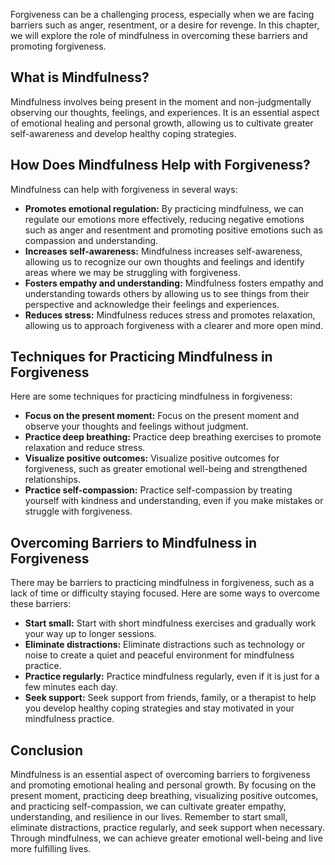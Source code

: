 
Forgiveness can be a challenging process, especially when we are facing barriers such as anger, resentment, or a desire for revenge. In this chapter, we will explore the role of mindfulness in overcoming these barriers and promoting forgiveness.

What is Mindfulness?
--------------------

Mindfulness involves being present in the moment and non-judgmentally observing our thoughts, feelings, and experiences. It is an essential aspect of emotional healing and personal growth, allowing us to cultivate greater self-awareness and develop healthy coping strategies.

How Does Mindfulness Help with Forgiveness?
-------------------------------------------

Mindfulness can help with forgiveness in several ways:

* **Promotes emotional regulation:** By practicing mindfulness, we can regulate our emotions more effectively, reducing negative emotions such as anger and resentment and promoting positive emotions such as compassion and understanding.
* **Increases self-awareness:** Mindfulness increases self-awareness, allowing us to recognize our own thoughts and feelings and identify areas where we may be struggling with forgiveness.
* **Fosters empathy and understanding:** Mindfulness fosters empathy and understanding towards others by allowing us to see things from their perspective and acknowledge their feelings and experiences.
* **Reduces stress:** Mindfulness reduces stress and promotes relaxation, allowing us to approach forgiveness with a clearer and more open mind.

Techniques for Practicing Mindfulness in Forgiveness
----------------------------------------------------

Here are some techniques for practicing mindfulness in forgiveness:

* **Focus on the present moment:** Focus on the present moment and observe your thoughts and feelings without judgment.
* **Practice deep breathing:** Practice deep breathing exercises to promote relaxation and reduce stress.
* **Visualize positive outcomes:** Visualize positive outcomes for forgiveness, such as greater emotional well-being and strengthened relationships.
* **Practice self-compassion:** Practice self-compassion by treating yourself with kindness and understanding, even if you make mistakes or struggle with forgiveness.

Overcoming Barriers to Mindfulness in Forgiveness
-------------------------------------------------

There may be barriers to practicing mindfulness in forgiveness, such as a lack of time or difficulty staying focused. Here are some ways to overcome these barriers:

* **Start small:** Start with short mindfulness exercises and gradually work your way up to longer sessions.
* **Eliminate distractions:** Eliminate distractions such as technology or noise to create a quiet and peaceful environment for mindfulness practice.
* **Practice regularly:** Practice mindfulness regularly, even if it is just for a few minutes each day.
* **Seek support:** Seek support from friends, family, or a therapist to help you develop healthy coping strategies and stay motivated in your mindfulness practice.

Conclusion
----------

Mindfulness is an essential aspect of overcoming barriers to forgiveness and promoting emotional healing and personal growth. By focusing on the present moment, practicing deep breathing, visualizing positive outcomes, and practicing self-compassion, we can cultivate greater empathy, understanding, and resilience in our lives. Remember to start small, eliminate distractions, practice regularly, and seek support when necessary. Through mindfulness, we can achieve greater emotional well-being and live more fulfilling lives.
